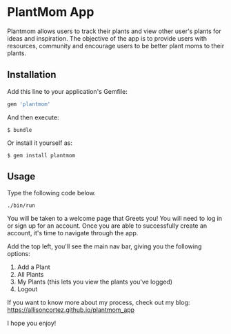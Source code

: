 
# PlantMom App

Plantmom allows users to track their plants and view other user's plants for ideas and inspiration. The objective of the app is to provide users with resources, community and encourage users to be better plant moms to their plants. 

## Installation

Add this line to your application's Gemfile:

```ruby
gem 'plantmom'
```

And then execute:

    $ bundle

Or install it yourself as:

    $ gem install plantmom

## Usage

Type the following code below.

    ./bin/run

You will be taken to a welcome page that Greets you!
You will need to log in or sign up for an account. Once you are able to successfully create an account, it's time to navigate through the app.

Add the top left, you'll see the main nav bar, giving you the following options:
1. Add a Plant
2. All Plants
3. My Plants (this lets you view the plants you've logged)
4. Logout

If you want to know more about my process, check out my blog:
https://allisoncortez.github.io/plantmom_app

<!--A video walkthrough of Plantmom:-->
<!--https://youtu.be/adMIz0b2pgI-->

I hope you enjoy!